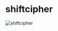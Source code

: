 # shiftcipher
![shiftcipher](https://user-images.githubusercontent.com/61409480/134133820-4b30c9b4-aca6-4524-aaaa-be3194431863.jpg)
